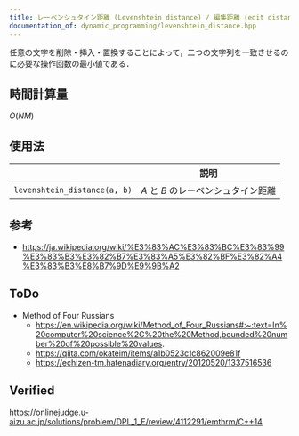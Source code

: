 ```yaml
---
title: レーベンシュタイン距離 (Levenshtein distance) / 編集距離 (edit distance)
documentation_of: dynamic_programming/levenshtein_distance.hpp
---
```


任意の文字を削除・挿入・置換することによって，二つの文字列を一致させるのに必要な操作回数の最小値である．


## 時間計算量

$O(NM)$


## 使用法

||説明|
|:--:|:--:|
|`levenshtein_distance(a, b)`|$A$ と $B$ のレーベンシュタイン距離|


## 参考

- https://ja.wikipedia.org/wiki/%E3%83%AC%E3%83%BC%E3%83%99%E3%83%B3%E3%82%B7%E3%83%A5%E3%82%BF%E3%82%A4%E3%83%B3%E8%B7%9D%E9%9B%A2


## ToDo

- Method of Four Russians
  - https://en.wikipedia.org/wiki/Method_of_Four_Russians#:~:text=In%20computer%20science%2C%20the%20Method,bounded%20number%20of%20possible%20values.
  - https://qiita.com/okateim/items/a1b0523c1c862009e81f
  - https://echizen-tm.hatenadiary.org/entry/20120520/1337516536


## Verified

https://onlinejudge.u-aizu.ac.jp/solutions/problem/DPL_1_E/review/4112291/emthrm/C++14
